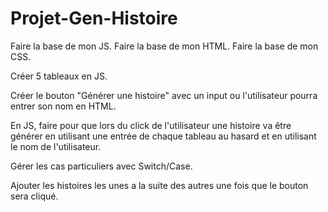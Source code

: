 # Projet-Gen-Histoire

Faire la base de mon JS.
Faire la base de mon HTML.
Faire la base de mon CSS.

Créer 5 tableaux en JS.

Créer le bouton "Générer une histoire" avec un input ou l'utilisateur pourra entrer son nom en HTML. 

En JS, faire pour que lors du click de l'utilisateur une histoire va être générer en utilisant 
une entrée de chaque tableau au hasard et en utilisant le nom de l'utilisateur.

Gérer les cas particuliers avec Switch/Case.

Ajouter les histoires les unes a la suite des autres une fois que le bouton sera cliqué.

